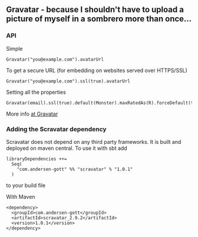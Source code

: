 ## Gravatar - because I shouldn't have to upload a picture of myself in a sombrero more than once...

### API
Simple

    Gravatar("you@example.com").avatarUrl

To get a secure URL (for embedding on websites served over HTTPS/SSL)

    Gravatar("you@example.com").ssl(true).avatarUrl

Setting all the properties

    Gravatar(email).ssl(true).default(Monster).maxRatedAs(R).forceDefault(true).size(100).avatarUrl

More info
[at Gravatar](http://gravatar.com/site/implement/images/)


### Adding the Scravatar dependency

Scravatar does not depend on any third party frameworks. It is built and deployed on maven central. To use it with sbt add

    libraryDependencies ++=
	  Seq(
	    "com.andersen-gott" %% "scravatar" % "1.0.1"
	  )

to your build file

With Maven

    <dependency>
	  <groupId>com.andersen-gott</groupId>
	  <artifactId>scravatar_2.9.2</artifactId>
	  <version>1.0.1</version>
	</dependency>